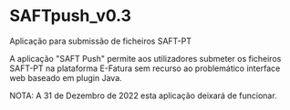 # SAFTpush_v0.3
Aplicação para submissão de ficheiros SAFT-PT

A aplicação "SAFT Push" permite aos utilizadores submeter os ficheiros SAFT-PT na plataforma E-Fatura sem recurso ao problemático interface web baseado em plugin Java.


NOTA: A 31 de Dezembro de 2022 esta aplicação deixará de funcionar.


